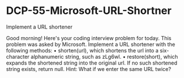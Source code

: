 # DCP-55-Microsoft-URL-Shortner
Implement a URL shortener


Good morning! Here's your coding interview problem for today.
This problem was asked by Microsoft.
Implement a URL shortener with the following methods:
•	shorten(url), which shortens the url into a six-character alphanumeric string, such as zLg6wl.
•	restore(short), which expands the shortened string into the original url. If no such shortened string exists, return null.
Hint: What if we enter the same URL twice?
